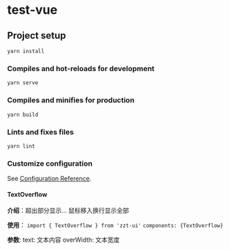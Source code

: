 # test-vue

## Project setup
```
yarn install
```

### Compiles and hot-reloads for development
```
yarn serve
```

### Compiles and minifies for production
```
yarn build
```

### Lints and fixes files
```
yarn lint
```

### Customize configuration
See [Configuration Reference](https://cli.vuejs.org/config/).

#### TextOverflow

**介绍**：超出部分显示... 鼠标移入换行显示全部

**使用**：
`import { TextOverflow } from 'zzt-ui'`
`components: {TextOverflow}`

**参数**: text: 文本内容
     overWidth: 文本宽度